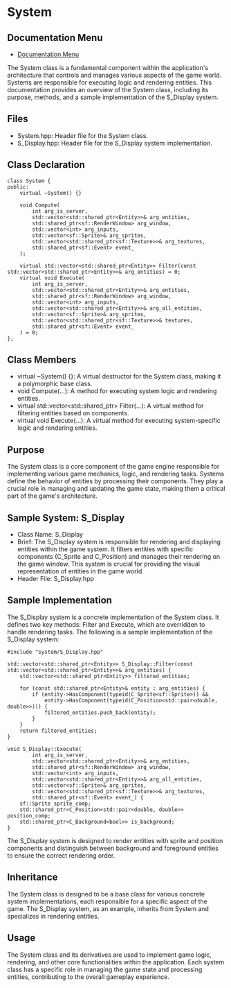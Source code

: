 # System

## Documentation Menu
- [Documentation Menu](DOCUMENTATION.md)

The System class is a fundamental component within the application's architecture that controls and manages various aspects of the game world. Systems are responsible for executing logic and rendering entities. This documentation provides an overview of the System class, including its purpose, methods, and a sample implementation of the S_Display system.

## Files
- System.hpp: Header file for the System class.
- S_Display.hpp: Header file for the S_Display system implementation.

## Class Declaration

```
class System {
public:
    virtual ~System() {}
​
    void Compute(
        int arg_is_server,
        std::vector<std::shared_ptr<Entity>>& arg_entities,
        std::shared_ptr<sf::RenderWindow> arg_window,
        std::vector<int> arg_inputs,
        std::vector<sf::Sprite>& arg_sprites,
        std::vector<std::shared_ptr<sf::Texture>>& arg_textures,
        std::shared_ptr<sf::Event> event_
    );
​
    virtual std::vector<std::shared_ptr<Entity>> Filter(const std::vector<std::shared_ptr<Entity>>& arg_entities) = 0;
    virtual void Execute(
        int arg_is_server,
        std::vector<std::shared_ptr<Entity>>& arg_entities,
        std::shared_ptr<sf::RenderWindow> arg_window,
        std::vector<int> arg_inputs,
        std::vector<std::shared_ptr<Entity>>& arg_all_entities,
        std::vector<sf::Sprite>& arg_sprites,
        std::vector<std::shared_ptr<sf::Texture>>& textures,
        std::shared_ptr<sf::Event> event_
    ) = 0;
};
```

## Class Members
- virtual ~System() {}: A virtual destructor for the System class, making it a polymorphic base class.
- void Compute(...): A method for executing system logic and rendering entities.
- virtual std::vector<std::shared_ptr<Entity>> Filter(...): A virtual method for filtering entities based on components.
- virtual void Execute(...): A virtual method for executing system-specific logic and rendering entities.

## Purpose
The System class is a core component of the game engine responsible for implementing various game mechanics, logic, and rendering tasks. Systems define the behavior of entities by processing their components. They play a crucial role in managing and updating the game state, making them a critical part of the game's architecture.

## Sample System: S_Display
- Class Name: S_Display
- Brief: The S_Display system is responsible for rendering and displaying entities within the game system. It filters entities with specific components (C_Sprite and C_Position) and manages their rendering on the game window. This system is crucial for providing the visual representation of entities in the game world.
- Header File: S_Display.hpp

## Sample Implementation
The S_Display system is a concrete implementation of the System class. It defines two key methods: Filter and Execute, which are overridden to handle rendering tasks. The following is a sample implementation of the S_Display system:

```
#include "system/S_Display.hpp"
​
std::vector<std::shared_ptr<Entity>> S_Display::Filter(const std::vector<std::shared_ptr<Entity>>& arg_entities) {
    std::vector<std::shared_ptr<Entity>> filtered_entities;
​
    for (const std::shared_ptr<Entity>& entity : arg_entities) {
        if (entity->HasComponent(typeid(C_Sprite<sf::Sprite>)) &&
            entity->HasComponent(typeid(C_Position<std::pair<double, double>>))) {
            filtered_entities.push_back(entity);
        }
    }
    return filtered_entities;
}
​
void S_Display::Execute(
        int arg_is_server,
        std::vector<std::shared_ptr<Entity>>& arg_entities,
        std::shared_ptr<sf::RenderWindow> arg_window,
        std::vector<int> arg_inputs,
        std::vector<std::shared_ptr<Entity>>& arg_all_entities,
        std::vector<sf::Sprite>& arg_sprites,
        std::vector<std::shared_ptr<sf::Texture>>& arg_textures,
        std::shared_ptr<sf::Event> event_) {
    sf::Sprite sprite_comp;
    std::shared_ptr<C_Position<std::pair<double, double>> position_comp;
    std::shared_ptr<C_Background<bool>> is_background;
}
```

The S_Display system is designed to render entities with sprite and position components and distinguish between background and foreground entities to ensure the correct rendering order.

## Inheritance

The System class is designed to be a base class for various concrete system implementations, each responsible for a specific aspect of the game. The S_Display system, as an example, inherits from System and specializes in rendering entities.

## Usage
The System class and its derivatives are used to implement game logic, rendering, and other core functionalities within the application. Each system class has a specific role in managing the game state and processing entities, contributing to the overall gameplay experience.